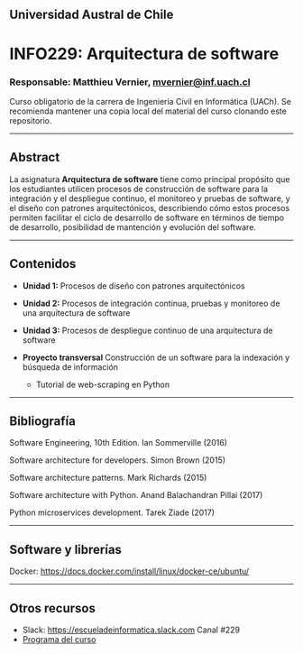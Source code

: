 ## Universidad Austral de Chile

# INFO229: Arquitectura de software

### Responsable: Matthieu Vernier, mvernier@inf.uach.cl

Curso obligatorio de la carrera de Ingeniería Civil en Informática (UACh). Se recomienda mantener una copia local del material del curso clonando este repositorio. 

***
## Abstract

La asignatura **Arquitectura de software** tiene como principal propósito que los estudiantes utilicen procesos de construcción de software para la integración y el despliegue continuo, el monitoreo y pruebas de software, y el diseño con patrones arquitectónicos, describiendo cómo estos procesos permiten facilitar el ciclo de desarrollo de software en términos de tiempo de desarrollo, posibilidad de mantención y evolución del software.


***
## Contenidos

- **Unidad 1:** Procesos de diseño con patrones arquitectónicos

- **Unidad 2:** Procesos de integración continua, pruebas y monitoreo de una arquitectura de software

- **Unidad 3:** Procesos de despliegue continuo de una arquitectura de software

- **Proyecto transversal** Construcción de un software para la indexación y búsqueda de información
	- Tutorial de web-scraping en Python


***
## Bibliografía 

Software Engineering, 10th Edition. Ian Sommerville (2016)

Software architecture for developers. Simon Brown (2015)

Software architecture patterns. Mark Richards (2015)

Software architecture with Python. Anand Balachandran Pillai (2017)

Python microservices development. Tarek Ziade (2017)


***
## Software y librerías

Docker: https://docs.docker.com/install/linux/docker-ce/ubuntu/

***
## Otros recursos
- Slack: https://escueladeinformatica.slack.com Canal #229
- [Programa del curso](Programa_INFO229_2019.pdf)

